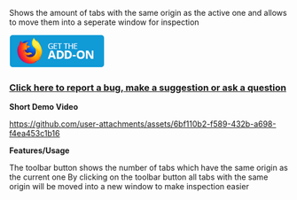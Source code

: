 Shows the amount of tabs with the same origin as the active one and allows to move them into a seperate window for inspection

[![](https://raw.githubusercontent.com/igorlogius/igorlogius/main/geFxAddon.png)](https://addons.mozilla.org/firefox/addon/detach-same-origin-tabs/)

### [Click here to report a bug, make a suggestion or ask a question](https://github.com/igorlogius/igorlogius/issues/new/choose)

<b>Short Demo Video</b>

https://github.com/user-attachments/assets/6bf110b2-f589-432b-a698-f4ea453c1b16

<b>Features/Usage</b>

The toolbar button shows the number of tabs which have the same origin as the current one
By clicking on the toolbar button all tabs with the same origin will be moved into a new window to make inspection easier
